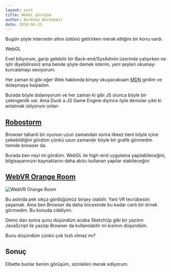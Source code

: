 ```yaml
---
layout: post
title: WebGL görüşüm
author: Berkhan Berkdemir
date: 2018-04-25
---
```


Bugün şöyle internetin altını üstünü getirirken merak ettiğim bir konu vardı.

WebGL

Evet biliyorum, garip gelebilir bir Back-end/SysAdmin üzerinde çalışırken ne iştir diyebilirsiniz ama bende şöyle demek isterim, yeni şeyleri okumayı kurcalamayı seviyorum.

Her zaman ki gibi eğer Web hakkında birşey okuyacaksam [MDN](https://developer.mozilla.org) girdim ve dolaşmaya başladım.

Burada böyle dolanıyorum ve her zaman ki gibi JS olunca böyle bir çekingenlik var. Ama Duck a JS Game Engine diyince öyle demolar çıktı ki anlatmak istiyorum onları

## [Robostorm](https://robostorm.io/)

Browser tabanli bir oyunun uzun zamandan sonra ilkkez beni böyle içine çekebildiğini gördüm çünkü uzun zamandır böyle bir grafik görmedim hemde browser da.

Burada ben neyi mi gördüm. WebGL ile high-end uygulama yapılabileceğini, bilgisayarınızın kaynaklarını daha akılcı kullanan yapılar olabileceğini

## [WebVR Orange Room](https://playcanv.as/p/zi09Xvld)

![WebVR Orange Room](https://i.imgur.com/GDDidua.png)

Bu aslında pek sıkça gördüğümüz birşey olabilir. Yani VR tecrübesini yaşamak. Ama ben Browser da daha öncesinde bu kadar canlı bir örnek görmedim. Bu konuda ciddiyim.

Demo dan sonra şunu düşündüm acaba SketchUp gibi bir yazılım JavaScript ile yazılıp Browser da kullanılabilir mi kısmını düşündüm.

Bunu düşündüm çünkü çok hızlı olmaz mı?

## Sonuç

Elbette bunlar benim görüşüm, sizinkileri merak ediyorum.
